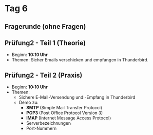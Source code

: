 # Tag 6

## Fragerunde (ohne Fragen)

## Prüfung2 - Teil 1 (Theorie)

- Beginn: **10:10 Uhr**
- Themen: Sicher Emails verschicken und empfangen in Thunderbird.

## Prüfung2 - Teil 2 (Praxis)

- Beginn: **10:10 Uhr**
- Themen: 
  - Sichere E-Mail-Versendung und -Empfang in Thunderbird
  - Demo zu:
    - **SMTP** (Simple Mail Transfer Protocol)
    - **POP3** (Post Office Protocol Version 3)
    - **IMAP** (Internet Message Access Protocol)
    - Serverbezeichnungen
    - Port-Nummern
